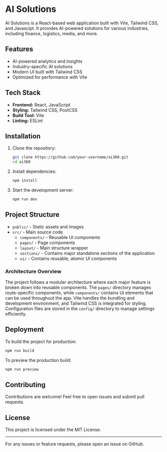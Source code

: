 # AI Solutions

AI Solutions is a React-based web application built with Vite, Tailwind CSS, and Javascipt. It provides AI-powered solutions for various industries, including finance, logistics, media, and more.

## Features
- AI-powered analytics and insights
- Industry-specific AI solutions
- Modern UI built with Tailwind CSS
- Optimized for performance with Vite

## Tech Stack
- **Frontend:** React, JavaScript
- **Styling:** Tailwind CSS, PostCSS
- **Build Tool:** Vite
- **Linting:** ESLint

## Installation

1. Clone the repository:
   ```sh
   git clone https://github.com/your-username/ai360.git
   cd ai360
   ```
2. Install dependencies:
   ```sh
   npm install
   ```
3. Start the development server:
   ```sh
   npm run dev
   ```

## Project Structure
- `public/` - Static assets and images
- `src/` - Main source code
  - `components/` - Reusable UI components
  - `pages/` - Page components
  - `layout/` - Main structure wrapper
  - `sections/` - Contains major standalone sections of the application
  - `ui/` - Contains reusable, atomic UI components 


### Architecture Overview
The project follows a modular architecture where each major feature is broken down into reusable components. The `pages/` directory manages route-specific components, while `components/` contains UI elements that can be used throughout the app. Vite handles the bundling and development environment, and Tailwind CSS is integrated for styling. Configuration files are stored in the `config/` directory to manage settings efficiently.

## Deployment
To build the project for production:
```sh
npm run build
```

To preview the production build:
```sh
npm run preview
```

## Contributing
Contributions are welcome! Feel free to open issues and submit pull requests.

## License
This project is licensed under the MIT License.

---

For any issues or feature requests, please open an issue on GitHub.

